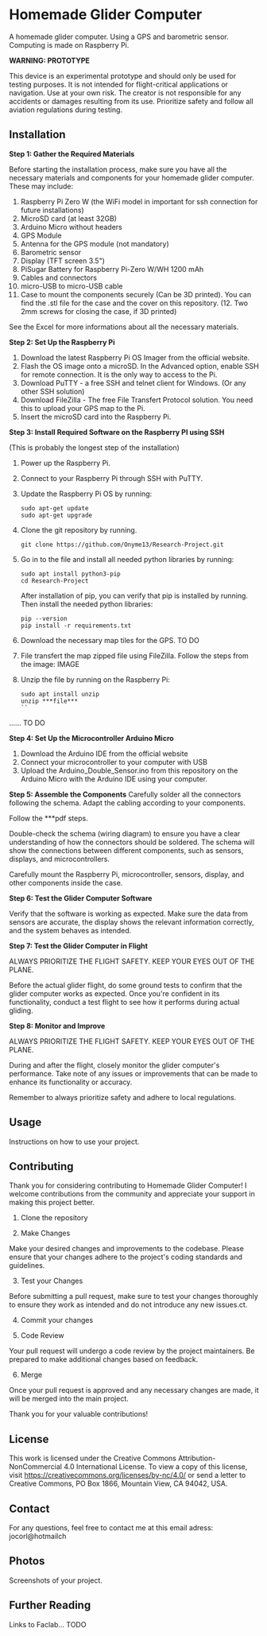 # Homemade Glider Computer

A homemade glider computer. Using a GPS and barometric sensor. Computing is made on Raspberry Pi.

**WARNING: PROTOTYPE**

This device is an experimental prototype and should only be used for testing purposes. It is not intended for flight-critical applications or navigation. Use at your own risk. The creator is not responsible for any accidents or damages resulting from its use. Prioritize safety and follow all aviation regulations during testing.

## Installation


**Step 1: Gather the Required Materials**

Before starting the installation process, make sure you have all the necessary materials and components for your homemade glider computer. These may include:

1. Raspberry Pi Zero W (the WiFi model in important for ssh connection for future installations)
2. MicroSD card (at least 32GB)
3. Arduino Micro without headers
4. GPS Module
5. Antenna for the GPS module (not mandatory)
6. Barometric sensor
7. Display (TFT screen 3.5")
8. PiSugar Battery for Raspberry Pi-Zero W/WH 1200 mAh
9. Cables and connectors
10. micro-USB to micro-USB cable
11. Case to mount the components securely (Can be 3D printed).
    You can find the .stl file for the case and the cover on this repository.
(12. Two 2mm screws for closing the case, if 3D printed)

See the Excel for more informations about all the necessary materials.

**Step 2: Set Up the Raspberry Pi**

1. Download the latest Raspberry Pi OS Imager from the official website.
2. Flash the OS image onto a microSD. In the Advanced option, enable SSH for remote connection. It is the only way to access to the Pi.
3. Download PuTTY - a free SSH and telnet client for Windows. (Or any other SSH solution)
4. Download FileZilla - The free File Transfert Protocol solution. You need this to upload your GPS map to the Pi.
5. Insert the microSD card into the Raspberry Pi.


**Step 3: Install Required Software on the Raspberry PI using SSH**

(This is probably the longest step of the installation)

1. Power up the Raspberry Pi.
2. Connect to your Raspberry Pi through SSH with PuTTY. 

3. Update the Raspberry Pi OS by running:
   ```
   sudo apt-get update
   sudo apt-get upgrade
   ```

4. Clone the git repository by running.
    ```
    git clone https://github.com/Onyme13/Research-Project.git
    ```
5. Go in to the file and install all needed python libraries by running:
    ```
    sudo apt install python3-pip
    cd Research-Project
    ```
    After installation of pip, you can verify that pip is installed by running. Then install the needed python libraries:
    ```
    pip --version
    pip install -r requirements.txt
    ```    
6. Download the necessary map tiles for the GPS. 
    TO DO

7. File transfert the map zipped file using FileZilla. Follow the steps from the image:
    IMAGE

8. Unzip the file by running on the Raspberry Pi:
    ```
    sudo apt install unzip
    unzip ***file***
    ``
...... TO DO 


**Step 4: Set Up the Microcontroller Arduino Micro**

1. Download the Arduino IDE from the official website
2. Connect your microcontroller to your computer with USB
3. Upload the Arduino_Double_Sensor.ino from this repository on the Arduino Micro with the Arduino IDE using your computer.

**Step 5: Assemble the Components**
Carefully solder all the connectors following the schema. Adapt the cabling according to your components.

Follow the ***pdf steps.

Double-check the schema (wiring diagram) to ensure you have a clear understanding of how the connectors should be soldered. The schema will show the connections between different components, such as sensors, displays, and microcontrollers.

Carefully mount the Raspberry Pi, microcontroller, sensors, display, and other components inside the case. 

**Step 6: Test the Glider Computer Software**

Verify that the software is working as expected. Make sure the data from sensors are accurate, the display shows the relevant information correctly, and the system behaves as intended.

**Step 7: Test the Glider Computer in Flight**

ALWAYS PRIORITIZE THE FLIGHT SAFETY.
KEEP YOUR EYES OUT OF THE PLANE.

Before the actual glider flight, do some ground tests to confirm that the glider computer works as expected. Once you're confident in its functionality, conduct a test flight to see how it performs during actual gliding.

**Step 8: Monitor and Improve**

ALWAYS PRIORITIZE THE FLIGHT SAFETY.
KEEP YOUR EYES OUT OF THE PLANE.

During and after the flight, closely monitor the glider computer's performance. Take note of any issues or improvements that can be made to enhance its functionality or accuracy.

Remember to always prioritize safety and adhere to local regulations.

## Usage

Instructions on how to use your project.

## Contributing

Thank you for considering contributing to Homemade Glider Computer! I welcome contributions from the community and appreciate your support in making this project better.


1. Clone the repository

2. Make Changes

Make your desired changes and improvements to the codebase. Please ensure that your changes adhere to the project's coding standards and guidelines.

3. Test your Changes

Before submitting a pull request, make sure to test your changes thoroughly to ensure they work as intended and do not introduce any new issues.ct.

4. Commit your changes

5. Code Review

Your pull request will undergo a code review by the project maintainers. Be prepared to make additional changes based on feedback.

6. Merge

Once your pull request is approved and any necessary changes are made, it will be merged into the main project.


Thank you for your valuable contributions!


## License

This work is licensed under the Creative Commons Attribution-NonCommercial 4.0 International License. To view a copy of this license, visit https://creativecommons.org/licenses/by-nc/4.0/ or send a letter to Creative Commons, PO Box 1866, Mountain View, CA 94042, USA.

## Contact

For any questions, feel free to contact me at this email adress: jocorl@hotmailch

## Photos

Screenshots of your project.

## Further Reading

Links to Faclab... TODO